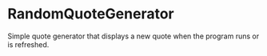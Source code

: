 ﻿# RandomQuoteGenerator

Simple quote generator that displays a new quote when the program runs or is refreshed.

